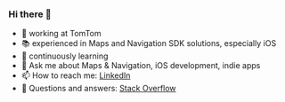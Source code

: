 ### Hi there 👋

- 📍 working at TomTom
- 📚 experienced in Maps and Navigation SDK solutions, especially iOS
- 🌱 continuously learning 
- 💬 Ask me about Maps & Navigation, iOS development, indie apps
- 📫 How to reach me: [LinkedIn](https://www.linkedin.com/in/tnrvrd/)
- 🔎 Questions and answers: [Stack Overflow](https://stackoverflow.com/users/2186887/tnrvrd)
